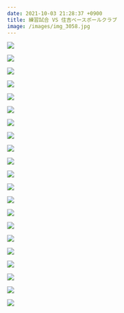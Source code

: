 ```yaml
---
date: 2021-10-03 21:28:37 +0900
title: 練習試合 VS 住吉ベースボールクラブ
image: /images/img_3058.jpg
---
```

![](/images/img_3066.jpg)

![](/images/img_3069.jpg)

![](/images/img_3075.jpg)

![](/images/img_3078.jpg)

![](/images/img_3083.jpg)

![](/images/img_3085.jpg)

![](/images/img_3091.jpg)

![](/images/img_3093.jpg)

![](/images/img_3107.jpg)

![](/images/img_3098.jpg)

![](/images/img_3094.jpg)

![](/images/img_3118.jpg)

![](/images/img_3122.jpg)

![](/images/img_3136.jpg)

![](/images/img_3147.jpg)

![](/images/img_3156.jpg)

![](/images/img_3151.jpg)

![](/images/img_3153.jpg)

![](/images/img_3126.jpg)

![](/images/img_3161.jpg)

![](/images/img_3142.jpg)